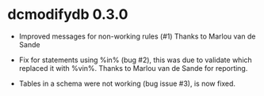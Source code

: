 # dcmodifydb 0.3.0

* Improved messages for non-working rules (#1) Thanks to Marlou van de Sande

* Fix for statements using %in% (bug #2), this was due to validate which replaced it with %vin%. Thanks to Marlou van de Sande for reporting.

* Tables in a schema were not working (bug issue #3), is now fixed.
